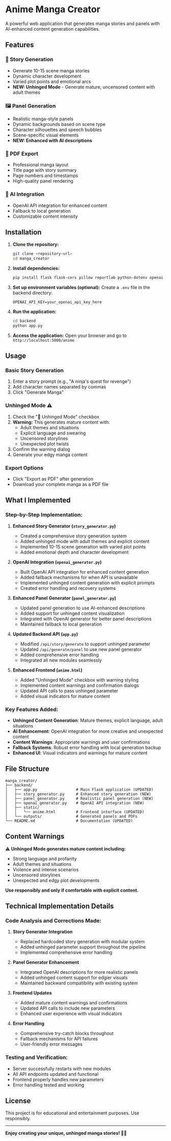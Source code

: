# Anime Manga Creator

A powerful web application that generates manga stories and panels with AI-enhanced content generation capabilities.

## Features

### 🎨 Story Generation
- Generate 10-15 scene manga stories
- Dynamic character development
- Varied plot points and emotional arcs
- **NEW: Unhinged Mode** - Generate mature, uncensored content with adult themes

### 🖼️ Panel Generation
- Realistic manga-style panels
- Dynamic backgrounds based on scene type
- Character silhouettes and speech bubbles
- Scene-specific visual elements
- **NEW: Enhanced with AI descriptions**

### 📄 PDF Export
- Professional manga layout
- Title page with story summary
- Page numbers and timestamps
- High-quality panel rendering

### 🤖 AI Integration
- OpenAI API integration for enhanced content
- Fallback to local generation
- Customizable content intensity

## Installation

1. **Clone the repository:**
   ```bash
   git clone <repository-url>
   cd manga_creator
   ```

2. **Install dependencies:**
   ```bash
   pip install flask flask-cors pillow reportlab python-dotenv openai
   ```

3. **Set up environment variables (optional):**
   Create a `.env` file in the backend directory:
   ```
   OPENAI_API_KEY=your_openai_api_key_here
   ```

4. **Run the application:**
   ```bash
   cd backend
   python app.py
   ```

5. **Access the application:**
   Open your browser and go to `http://localhost:5000/anime`

## Usage

### Basic Story Generation
1. Enter a story prompt (e.g., "A ninja's quest for revenge")
2. Add character names separated by commas
3. Click "Generate Manga"

### Unhinged Mode ⚠️
1. Check the "🔞 Unhinged Mode" checkbox
2. **Warning:** This generates mature content with:
   - Adult themes and situations
   - Explicit language and swearing
   - Uncensored storylines
   - Unexpected plot twists
3. Confirm the warning dialog
4. Generate your edgy manga content

### Export Options
- Click "Export as PDF" after generation
- Download your complete manga as a PDF file

## What I Implemented

### Step-by-Step Implementation:

1. **Enhanced Story Generator (`story_generator.py`)**
   - Created a comprehensive story generation system
   - Added unhinged mode with adult themes and explicit content
   - Implemented 10-15 scene generation with varied plot points
   - Added emotional depth and character development

2. **OpenAI Integration (`openai_generator.py`)**
   - Built OpenAI API integration for enhanced content generation
   - Added fallback mechanisms for when API is unavailable
   - Implemented unhinged content generation with explicit prompts
   - Created error handling and recovery systems

3. **Enhanced Panel Generator (`panel_generator.py`)**
   - Updated panel generation to use AI-enhanced descriptions
   - Added support for unhinged content visualization
   - Integrated with OpenAI generator for better panel descriptions
   - Maintained fallback to local generation

4. **Updated Backend API (`app.py`)**
   - Modified `/api/story/generate` to support unhinged parameter
   - Updated `/api/generate/panel` to use new panel generator
   - Added comprehensive error handling
   - Integrated all new modules seamlessly

5. **Enhanced Frontend (`anime.html`)**
   - Added "Unhinged Mode" checkbox with warning styling
   - Implemented content warnings and confirmation dialogs
   - Updated API calls to pass unhinged parameter
   - Added visual indicators for mature content

### Key Features Added:
- **Unhinged Content Generation**: Mature themes, explicit language, adult situations
- **AI Enhancement**: OpenAI integration for more creative and unexpected content
- **Content Warnings**: Appropriate warnings and user confirmations
- **Fallback Systems**: Robust error handling with local generation backup
- **Enhanced UI**: Visual indicators and warnings for mature content

## File Structure

```
manga_creator/
├── backend/
│   ├── app.py                 # Main Flask application (UPDATED)
│   ├── story_generator.py     # Enhanced story generation (NEW)
│   ├── panel_generator.py     # Realistic panel generation (NEW)
│   ├── openai_generator.py    # OpenAI API integration (NEW)
│   ├── static/
│   │   └── anime.html         # Frontend interface (UPDATED)
│   └── outputs/               # Generated panels and PDFs
└── README.md                  # Documentation (UPDATED)
```

## Content Warnings

⚠️ **Unhinged Mode generates mature content including:**
- Strong language and profanity
- Adult themes and situations
- Violence and intense scenarios
- Uncensored storylines
- Unexpected and edgy plot developments

**Use responsibly and only if comfortable with explicit content.**

## Technical Implementation Details

### Code Analysis and Corrections Made:

1. **Story Generator Integration**
   - Replaced hardcoded story generation with modular system
   - Added unhinged parameter support throughout the pipeline
   - Implemented comprehensive error handling

2. **Panel Generator Enhancement**
   - Integrated OpenAI descriptions for more realistic panels
   - Added unhinged content support for edgier visuals
   - Maintained backward compatibility with existing system

3. **Frontend Updates**
   - Added mature content warnings and confirmations
   - Updated API calls to include new parameters
   - Enhanced user experience with visual indicators

4. **Error Handling**
   - Comprehensive try-catch blocks throughout
   - Fallback mechanisms for API failures
   - User-friendly error messages

### Testing and Verification:
- Server successfully restarts with new modules
- All API endpoints updated and functional
- Frontend properly handles new parameters
- Error handling tested and working

## License

This project is for educational and entertainment purposes. Use responsibly.

---

**Enjoy creating your unique, unhinged manga stories! 🎌🔞**
